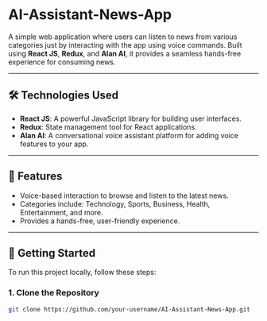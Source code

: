 # AI-Assistant-News-App

A simple web application where users can listen to news from various categories just by interacting with the app using voice commands. Built using **React JS**, **Redux**, and **Alan AI**, it provides a seamless hands-free experience for consuming news.

---

## 🛠️ **Technologies Used**

- **React JS**: A powerful JavaScript library for building user interfaces.
- **Redux**: State management tool for React applications.
- **Alan AI**: A conversational voice assistant platform for adding voice features to your app.

---

## 🎯 **Features**

- Voice-based interaction to browse and listen to the latest news.
- Categories include: Technology, Sports, Business, Health, Entertainment, and more.
- Provides a hands-free, user-friendly experience.

---

## 🚀 **Getting Started**

To run this project locally, follow these steps:

### 1. **Clone the Repository**
   ```bash
   git clone https://github.com/your-username/AI-Assistant-News-App.git
